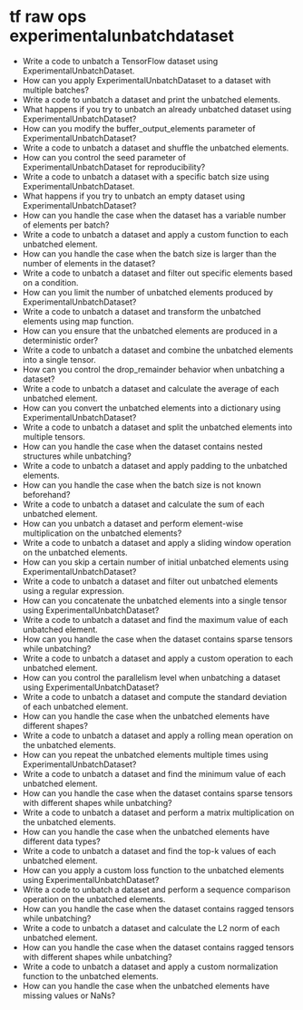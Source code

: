 # tf raw ops experimentalunbatchdataset

- Write a code to unbatch a TensorFlow dataset using ExperimentalUnbatchDataset.
- How can you apply ExperimentalUnbatchDataset to a dataset with multiple batches?
- Write a code to unbatch a dataset and print the unbatched elements.
- What happens if you try to unbatch an already unbatched dataset using ExperimentalUnbatchDataset?
- How can you modify the buffer_output_elements parameter of ExperimentalUnbatchDataset?
- Write a code to unbatch a dataset and shuffle the unbatched elements.
- How can you control the seed parameter of ExperimentalUnbatchDataset for reproducibility?
- Write a code to unbatch a dataset with a specific batch size using ExperimentalUnbatchDataset.
- What happens if you try to unbatch an empty dataset using ExperimentalUnbatchDataset?
- How can you handle the case when the dataset has a variable number of elements per batch?
- Write a code to unbatch a dataset and apply a custom function to each unbatched element.
- How can you handle the case when the batch size is larger than the number of elements in the dataset?
- Write a code to unbatch a dataset and filter out specific elements based on a condition.
- How can you limit the number of unbatched elements produced by ExperimentalUnbatchDataset?
- Write a code to unbatch a dataset and transform the unbatched elements using map function.
- How can you ensure that the unbatched elements are produced in a deterministic order?
- Write a code to unbatch a dataset and combine the unbatched elements into a single tensor.
- How can you control the drop_remainder behavior when unbatching a dataset?
- Write a code to unbatch a dataset and calculate the average of each unbatched element.
- How can you convert the unbatched elements into a dictionary using ExperimentalUnbatchDataset?
- Write a code to unbatch a dataset and split the unbatched elements into multiple tensors.
- How can you handle the case when the dataset contains nested structures while unbatching?
- Write a code to unbatch a dataset and apply padding to the unbatched elements.
- How can you handle the case when the batch size is not known beforehand?
- Write a code to unbatch a dataset and calculate the sum of each unbatched element.
- How can you unbatch a dataset and perform element-wise multiplication on the unbatched elements?
- Write a code to unbatch a dataset and apply a sliding window operation on the unbatched elements.
- How can you skip a certain number of initial unbatched elements using ExperimentalUnbatchDataset?
- Write a code to unbatch a dataset and filter out unbatched elements using a regular expression.
- How can you concatenate the unbatched elements into a single tensor using ExperimentalUnbatchDataset?
- Write a code to unbatch a dataset and find the maximum value of each unbatched element.
- How can you handle the case when the dataset contains sparse tensors while unbatching?
- Write a code to unbatch a dataset and apply a custom operation to each unbatched element.
- How can you control the parallelism level when unbatching a dataset using ExperimentalUnbatchDataset?
- Write a code to unbatch a dataset and compute the standard deviation of each unbatched element.
- How can you handle the case when the unbatched elements have different shapes?
- Write a code to unbatch a dataset and apply a rolling mean operation on the unbatched elements.
- How can you repeat the unbatched elements multiple times using ExperimentalUnbatchDataset?
- Write a code to unbatch a dataset and find the minimum value of each unbatched element.
- How can you handle the case when the dataset contains sparse tensors with different shapes while unbatching?
- Write a code to unbatch a dataset and perform a matrix multiplication on the unbatched elements.
- How can you handle the case when the unbatched elements have different data types?
- Write a code to unbatch a dataset and find the top-k values of each unbatched element.
- How can you apply a custom loss function to the unbatched elements using ExperimentalUnbatchDataset?
- Write a code to unbatch a dataset and perform a sequence comparison operation on the unbatched elements.
- How can you handle the case when the dataset contains ragged tensors while unbatching?
- Write a code to unbatch a dataset and calculate the L2 norm of each unbatched element.
- How can you handle the case when the dataset contains ragged tensors with different shapes while unbatching?
- Write a code to unbatch a dataset and apply a custom normalization function to the unbatched elements.
- How can you handle the case when the unbatched elements have missing values or NaNs?